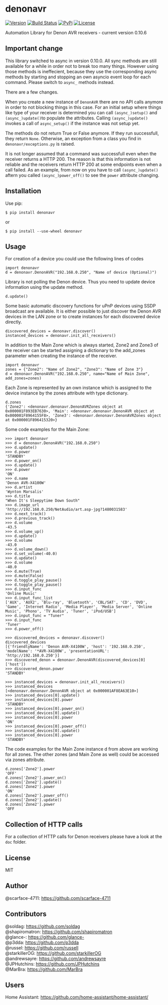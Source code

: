 # denonavr
[![Version](https://img.shields.io/badge/version-v0.10.6-orange.svg)](https://github.com/scarface-4711/denonavr)
[![Build Status](https://travis-ci.com/scarface-4711/denonavr.svg?branch=master)](https://travis-ci.com/scarface-4711/denonavr)
[![PyPi](https://img.shields.io/pypi/v/denonavr.svg)](https://pypi.org/project/denonavr)
[![License](https://img.shields.io/github/license/scarface-4711/denonavr.svg)](LICENSE)

Automation Library for Denon AVR receivers - current version 0.10.6

## Important change

This library switched to async in version 0.10.0.
All sync methods are still available for a while in order not to break too many things. However using those methods is ineffecient, because they use the corresponding async methods by starting and stopping an own asyncio event loop for each command. Please switch to `async_` methods instead.

There are a few changes.

When you create a new instance of `DenonAVR` there are no API calls anymore in order to not blocking things in this case. For an initial setup where things like type of your receiver is determined you can call `(async_)setup()` and `(async_)update()`to populate the attributes. Calling `(async_)update()` invokes a call of `async_setup()` if the instance was not setup yet.

The methods do not return True or False anymore. If they run successfull, they return `None`. Otherwise, an exception from a class you find in `denonavr/exceptions.py` is raised.

It is not longer assumed that a command was successfull even when the receiver returns a HTTP 200. The reason is that this information is not reliable and the receivers return HTTP 200 at some endpoints even when a call failed. As an example, from now on you have to call `(async_)update()` aftern you called `(async_)power_off()` to see the `power` attribute changing.

## Installation

Use pip:

```$ pip install denonavr```

or 

```$ pip install --use-wheel denonavr```
  
## Usage

For creation of a device you could use the following lines of codes
```
import denonavr
d = denonavr.DenonAVR("192.168.0.250", "Name of device (Optional)")
```
Library is not polling the Denon device. Thus you need to update device information using the update method.
```
d.update()
```
Some basic automatic discovery functions for uPnP devices using SSDP broadcast are available.
It is either possible to just discover the Denon AVR devices in the LAN zone or to create instances for each discovered device directly.
```
discovered_devices = denonavr.discover()
instanced_devices = denonavr.init_all_receivers()
```

In addition to the Main Zone which is always started, Zone2 and Zone3 of the receiver can be started assigning a dictionary to the add_zones parameter when creating the instance of the receiver.
```
import denonavr
zones = {"Zone2": "Name of Zone2", "Zone3": "Name of Zone 3"}
d = denonavr.DenonAVR("192.168.0.250", name="Name of Main Zone", add_zones=zones)
```

Each Zone is represented by an own instance which is assigned to the device instance by the zones attribute with type dictionary.
```
d.zones
{'Zone2': <denonavr.denonavr.DenonAVRZones object at 0x000001F893EB7630>, 'Main': <denonavr.denonavr.DenonAVR object at 0x000001F8964155F8>, 'Zone3': <denonavr.denonavr.DenonAVRZones object at 0x000001F896415320>}
```

Some code examples for the Main Zone:
```
>>> import denonavr
>>> d = denonavr.DenonAVR("192.168.0.250")
>>> d.update()
>>> d.power
'STANDBY'
>>> d.power_on()
>>> d.update()
>>> d.power
'ON'
>>> d.name
'Denon AVR-X4100W'
>>> d.artist
'Wynton Marsalis'
>>> d.title
"When It's Sleepytime Down South"
>>> d.image_url
'http://192.168.0.250/NetAudio/art.asp-jpg?1480031583'
>>> d.next_track()
>>> d.previous_track()
>>> d.volume
-43.5
>>> d.volume_up()
>>> d.update()
>>> d.volume
-43.0
>>> d.volume_down()
>>> d.set_volume(-40.0)
>>> d.update()
>>> d.volume
-40.0
>>> d.mute(True)
>>> d.mute(False)
>>> d.toggle_play_pause()
>>> d.toggle_play_pause()
>>> d.input_func
'Online Music'
>>> d.input_func_list
['AUX', 'AUX2', 'Blu-ray', 'Bluetooth', 'CBL/SAT', 'CD', 'DVD', 'Game', 'Internet Radio', 'Media Player', 'Media Server', 'Online Music', 'Phono', 'TV Audio', 'Tuner', 'iPod/USB']
>>> d.input_func = "Tuner"
>>> d.input_func
'Tuner'
>>> d.power_off()

>>> discovered_devices = denonavr.discover()
discovered_devices
[{'friendlyName': 'Denon AVR-X4100W', 'host': '192.168.0.250', 'modelName': '*AVR-X4100W', 'presentationURL': 'http://192.168.0.250'}]
>>> discovered_denon = denonavr.DenonAVR(discovered_devices[0]['host'])
>>> discovered_denon.power
'STANDBY'

>>> instanced_devices = denonavr.init_all_receivers()
>>> instanced_devices
[<denonavr.denonavr.DenonAVR object at 0x000001AF8EA63E10>]
>>> instanced_devices[0].update()
>>> instanced_devices[0].power
'STANDBY'
>>> instanced_devices[0].power_on()
>>> instanced_devices[0].update()
>>> instanced_devices[0].power
'ON'
>>> instanced_devices[0].power_off()
>>> instanced_devices[0].update()
>>> instanced_devices[0].power
'STANDBY'
```

The code examples for the Main Zone instance d from above are working for all zones. The other zones (and Main Zone as well) could be accessed via zones attribute.
```
d.zones['Zone2'].power
'OFF'
d.zones['Zone2'].power_on()
d.zones['Zone2'].update()
d.zones['Zone2'].power
'ON'
d.zones['Zone2'].power_off()
d.zones['Zone2'].update()
d.zones['Zone2'].power
'OFF
```

## Collection of HTTP calls
For a collection of HTTP calls for Denon receivers please have a look at the `doc` folder.

## License
MIT

## Author
@scarface-4711: https://github.com/scarface-4711

## Contributors
@soldag: https://github.com/soldag  
@shapiromatron: https://github.com/shapiromatron  
@glance-: https://github.com/glance-  
@p3dda: https://github.com/p3dda  
@russel: https://github.com/russell  
@starkillerOG: https://github.com/starkillerOG  
@andrewsayre: https://github.com/andrewsayre  
@JPHutchins: https://github.com/JPHutchins  
@MarBra: https://github.com/MarBra  

## Users
Home Assistant: https://github.com/home-assistant/home-assistant/
